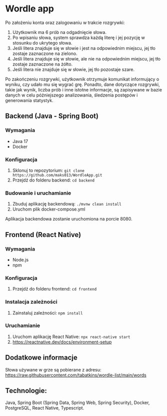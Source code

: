 # Wordle app

Po założeniu konta oraz zalogowaniu w trakcie rozgrywki:
1. Użytkownik ma 6 prób na odgadnięcie słowa.
2. Po wpisaniu słowa, system sprawdza każdą literę i jej pozycję w 
stosunku do ukrytego słowa.
3. Jeśli litera znajduje się w słowie i jest na odpowiednim miejscu, jej tło 
zostaje zaznaczone na zielono.
4. Jeśli litera znajduje się w słowie, ale nie na odpowiednim miejscu, jej 
tło zostaje zaznaczone na żółto.
5. Jeśli litera nie znajduje się w słowie, jej tło pozostaje szare.

Po zakończeniu rozgrywki, użytkownik otrzymuje komunikat informujący o wyniku, czy udało mu się wygrać grę. 
Ponadto, dane dotyczące rozgrywki, takie jak wynik, liczba prób i inne istotne informacje, 
są zapisywane w bazie danych w celu późniejszego analizowania, śledzenia postępów i generowania statystyk.

## Backend (Java - Spring Boot)

### Wymagania

- Java 17
- Docker

### Konfiguracja

1. Sklonuj to repozytorium: `git clone https://github.com/maks013/WordleApp.git`
2. Przejdź do folderu backend: `cd backend`

### Budowanie i uruchamianie

1. Zbuduj aplikację backendową: `./mvnw clean install`
2. Uruchom plik docker-compose.yml

Aplikacja backendowa zostanie uruchomiona na porcie 8080.

## Frontend (React Native)

### Wymagania

- Node.js
- npm

### Konfiguracja

1. Przejdź do folderu frontend: `cd frontend`

### Instalacja zależności

1. Zainstaluj zależności: `npm install`

### Uruchamianie

1. Uruchom aplikację React Native: `npx react-native start`
2. https://reactnative.dev/docs/environment-setup

## Dodatkowe informacje

Słowa używane w grze są pobierane z adresu:
https://raw.githubusercontent.com/tabatkins/wordle-list/main/words

## Technologie:

Java, Spring Boot (Spring Data, Spring Web, Spring Security), Docker, PostgreSQL, React Native, Typescript.
